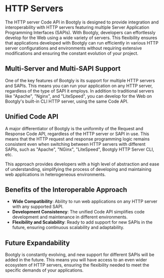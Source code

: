 # HTTP Servers

The HTTP server Code API in Bootgly is designed to provide integration and interoperability with HTTP servers featuring multiple Server Application Programming Interfaces (SAPIs). With Bootgly, developers can effortlessly develop for the Web using a wide variety of servers. This flexibility ensures that applications developed with Bootgly can run efficiently in various HTTP server configurations and environments without requiring extensive modifications and ensuring the constant evolution of your project.

## Multi-Server and Multi-SAPI Support

One of the key features of Bootgly is its support for multiple HTTP servers and SAPIs. This means you can run your application on any HTTP server, regardless of the type of SAPI it employs. In addition to traditional servers like "Apache", "Nginx", and "LiteSpeed", you can develop for the Web on Bootgly's built-in CLI HTTP server, using the same Code API.

## Unified Code API

A major differentiator of Bootgly is the uniformity of the Request and Response Code API, regardless of the HTTP server or SAPI in use. This means that the HTTP request and response programming logic remains consistent even when switching between HTTP servers with different SAPIs, such as "Apache", "NGinx", "LiteSpeed", Bootgly HTTP Server CLI, etc.

This approach provides developers with a high level of abstraction and ease of understanding, simplifying the process of developing and maintaining web applications in heterogeneous environments.

## Benefits of the Interoperable Approach

- **Wide Compatibility**: Ability to run web applications on any HTTP server with any supported SAPI.
- **Development Consistency**: The unified Code API simplifies code development and maintenance in different environments.
- **Flexibility and Scalability**: Ready to add support for new SAPIs in the future, ensuring continuous scalability and adaptability.

## Future Expandability

Bootgly is constantly evolving, and new support for different SAPIs will be added in the future. This means you will have access to an even wider ecosystem of HTTP servers, ensuring the flexibility needed to meet the specific demands of your applications.
